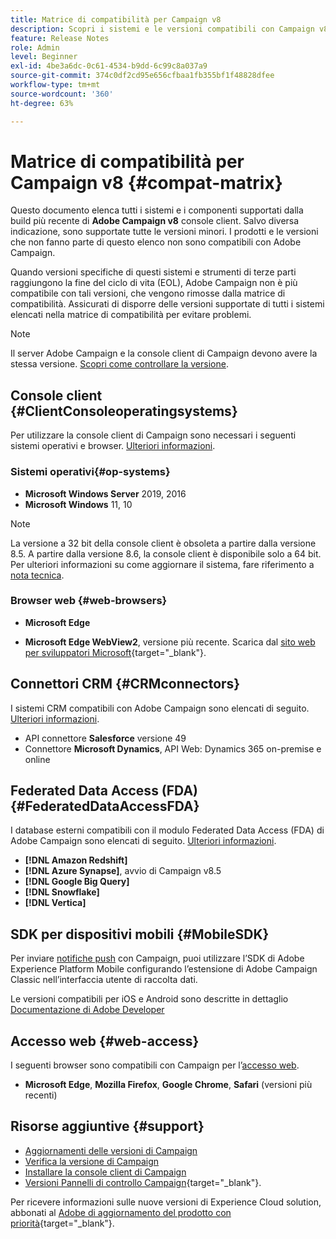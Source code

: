 ```yaml
---
title: Matrice di compatibilità per Campaign v8
description: Scopri i sistemi e le versioni compatibili con Campaign v8
feature: Release Notes
role: Admin
level: Beginner
exl-id: 4be3a6dc-0c61-4534-b9dd-6c99c8a037a9
source-git-commit: 374c0df2cd95e656cfbaa1fb355bf1f48828dfee
workflow-type: tm+mt
source-wordcount: '360'
ht-degree: 63%

---
```


# Matrice di compatibilità per Campaign v8 {#compat-matrix}

Questo documento elenca tutti i sistemi e i componenti supportati dalla build più recente di **Adobe Campaign v8** console client. Salvo diversa indicazione, sono supportate tutte le versioni minori. I prodotti e le versioni che non fanno parte di questo elenco non sono compatibili con Adobe Campaign.

Quando versioni specifiche di questi sistemi e strumenti di terze parti raggiungono la fine del ciclo di vita (EOL), Adobe Campaign non è più compatibile con tali versioni, che vengono rimosse dalla matrice di compatibilità. Assicurati di disporre delle versioni supportate di tutti i sistemi elencati nella matrice di compatibilità per evitare problemi.

>[!NOTE]
>
>Il server Adobe Campaign e la console client di Campaign devono avere la stessa versione. [Scopri come controllare la versione](upgrades.md#version).

## Console client {#ClientConsoleoperatingsystems}

Per utilizzare la console client di Campaign sono necessari i seguenti sistemi operativi e browser. [Ulteriori informazioni](connect.md).

### Sistemi operativi{#op-systems}

* **Microsoft Windows Server** 2019, 2016
* **Microsoft Windows** 11, 10

>[!NOTE]
>
>La versione a 32 bit della console client è obsoleta a partire dalla versione 8.5. A partire dalla versione 8.6, la console client è disponibile solo a 64 bit. Per ulteriori informazioni su come aggiornare il sistema, fare riferimento a [nota tecnica](../../technotes/upgrades/console.md).

### Browser web {#web-browsers}

* **Microsoft Edge**

* **Microsoft Edge WebView2**, versione più recente. Scarica dal [sito web per sviluppatori Microsoft](http://www.adobe.com/go/acc-ms-webview2-runtime-download_it){target="_blank"}.

## Connettori CRM {#CRMconnectors}

I sistemi CRM compatibili con Adobe Campaign sono elencati di seguito. [Ulteriori informazioni](../connect/crm.md).

* API connettore **Salesforce** versione 49
* Connettore **Microsoft Dynamics**, API Web: Dynamics 365 on-premise e online

## Federated Data Access (FDA){#FederatedDataAccessFDA}

I database esterni compatibili con il modulo Federated Data Access (FDA) di Adobe Campaign sono elencati di seguito. [Ulteriori informazioni](../connect/fda.md).

* **[!DNL Amazon Redshift]**
* **[!DNL Azure Synapse]**, avvio di Campaign v8.5
* **[!DNL Google Big Query]**
* **[!DNL Snowflake]**
* **[!DNL Vertica]**

## SDK per dispositivi mobili {#MobileSDK}

Per inviare [notifiche push](../send/push.md) con Campaign, puoi utilizzare l’SDK di Adobe Experience Platform Mobile configurando l’estensione di Adobe Campaign Classic nell’interfaccia utente di raccolta dati.

Le versioni compatibili per iOS e Android sono descritte in dettaglio [Documentazione di Adobe Developer](https://developer.adobe.com/client-sdks/home/)

## Accesso web {#web-access}

I seguenti browser sono compatibili con Campaign per l’[accesso web](connect.md#web-access).

* **Microsoft Edge**, **Mozilla Firefox**, **Google Chrome**, **Safari** (versioni più recenti)


## Risorse aggiuntive {#support}

* [Aggiornamenti delle versioni di Campaign](upgrades.md)
* [Verifica la versione di Campaign](upgrades.md#version)
* [Installare la console client di Campaign](connect.md)
* [Versioni Pannelli di controllo Campaign](https://experienceleague.adobe.com/docs/control-panel/using/release-notes.html?lang=it){target="_blank"}.

Per ricevere informazioni sulle nuove versioni di Experience Cloud solution, abbonati al [Adobe di aggiornamento del prodotto con priorità](https://www.adobe.com/it/subscription/priority-product-update.html){target="_blank"}.